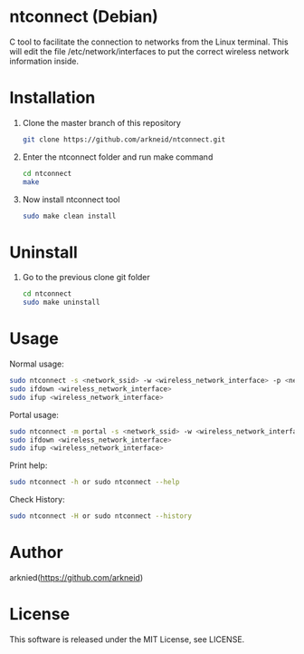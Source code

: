 # ntconnect (Debian)
C tool to facilitate the connection to networks from the Linux terminal.
This will edit the file /etc/network/interfaces to put the correct wireless network information inside.

# Installation
<ol>
<li>Clone the master branch of this repository</li>
	
```bash
git clone https://github.com/arkneid/ntconnect.git
```
<li>Enter the ntconnect folder and run make command</li>

```bash
cd ntconnect
make
```
<li>Now install ntconnect tool</li>	

```bash
sudo make clean install
```
</ol>

# Uninstall
<ol>
<li>Go to the previous clone git folder</li>

```bash
cd ntconnect
sudo make uninstall
```
</ol>

# Usage
Normal usage:

```bash
sudo ntconnect -s <network_ssid> -w <wireless_network_interface> -p <network_password>
sudo ifdown <wireless_network_interface>
sudo ifup <wireless_network_interface>
```

Portal usage:

```bash
sudo ntconnect -m portal -s <network_ssid> -w <wireless_network_interface>
sudo ifdown <wireless_network_interface>
sudo ifup <wireless_network_interface>
```

Print help:

```bash
sudo ntconnect -h or sudo ntconnect --help
```

Check History:
```bash
sudo ntconnect -H or sudo ntconnect --history
```

# Author
arknied(https://github.com/arkneid)

# License
This software is released under the MIT License, see LICENSE.
